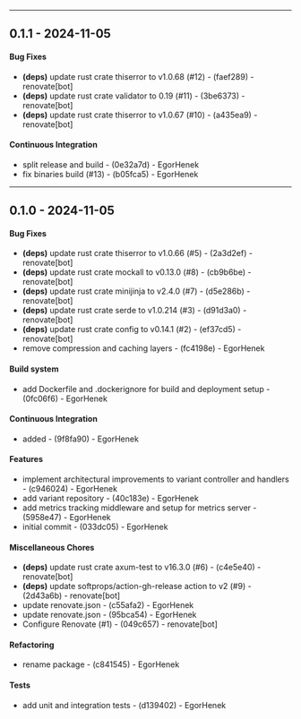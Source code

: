 - - -
## 0.1.1 - 2024-11-05
#### Bug Fixes
- **(deps)** update rust crate thiserror to v1.0.68 (#12) - (faef289) - renovate[bot]
- **(deps)** update rust crate validator to 0.19 (#11) - (3be6373) - renovate[bot]
- **(deps)** update rust crate thiserror to v1.0.67 (#10) - (a435ea9) - renovate[bot]
#### Continuous Integration
- split release and build - (0e32a7d) - EgorHenek
- fix binaries build (#13) - (b05fca5) - EgorHenek

- - -

## 0.1.0 - 2024-11-05
#### Bug Fixes
- **(deps)** update rust crate thiserror to v1.0.66 (#5) - (2a3d2ef) - renovate[bot]
- **(deps)** update rust crate mockall to v0.13.0 (#8) - (cb9b6be) - renovate[bot]
- **(deps)** update rust crate minijinja to v2.4.0 (#7) - (d5e286b) - renovate[bot]
- **(deps)** update rust crate serde to v1.0.214 (#3) - (d91d3a0) - renovate[bot]
- **(deps)** update rust crate config to v0.14.1 (#2) - (ef37cd5) - renovate[bot]
- remove compression and caching layers - (fc4198e) - EgorHenek
#### Build system
- add Dockerfile and .dockerignore for build and deployment setup - (0fc06f6) - EgorHenek
#### Continuous Integration
- added - (9f8fa90) - EgorHenek
#### Features
- implement architectural improvements to variant controller and handlers - (c946024) - EgorHenek
- add variant repository - (40c183e) - EgorHenek
- add metrics tracking middleware and setup for metrics server - (5958e47) - EgorHenek
- initial commit - (033dc05) - EgorHenek
#### Miscellaneous Chores
- **(deps)** update rust crate axum-test to v16.3.0 (#6) - (c4e5e40) - renovate[bot]
- **(deps)** update softprops/action-gh-release action to v2 (#9) - (2d43a6b) - renovate[bot]
- update renovate.json - (c55afa2) - EgorHenek
- update renovate.json - (95bca54) - EgorHenek
- Configure Renovate (#1) - (049c657) - renovate[bot]
#### Refactoring
- rename package - (c841545) - EgorHenek
#### Tests
- add unit and integration tests - (d139402) - EgorHenek


